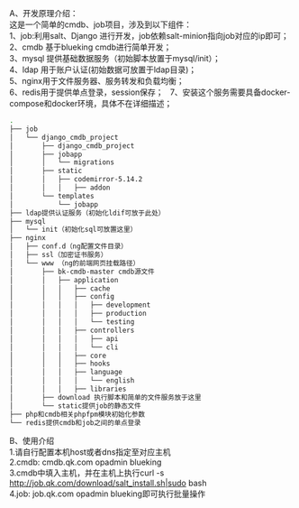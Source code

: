 A、开发原理介绍：   
这是一个简单的cmdb、job项目，涉及到以下组件：  
1、job:利用salt、Django 进行开发，job依赖salt-minion指向job对应的ip即可；  
2、cmdb 基于blueking cmdb进行简单开发；  
3、mysql 提供基础数据服务（初始脚本放置于mysql/init）；  
4、ldap 用于账户认证(初始数据可放置于ldap目录)；  
5、nginx用于文件服务器、服务转发和负载均衡；  
6、redis用于提供单点登录，session保存；  
7、安装这个服务需要具备docker-compose和docker环境，具体不在详细描述；  
```bash
.
├── job
│   └── django_cmdb_project
│       ├── django_cmdb_project
│       ├── jobapp
│       │   └── migrations
│       ├── static
│       │   ├── codemirror-5.14.2
│       │   │   ├── addon
│       └── templates
│           └── jobapp
├── ldap提供认证服务（初始化ldif可放于此处）
├── mysql
│   └── init（初始化sql可放置这里）
├── nginx
│   ├── conf.d（ng配置文件目录）
│   ├── ssl（加密证书服务）
│   └── www （ng的前端网页挂载路径）
│       ├── bk-cmdb-master cmdb源文件
│       │   ├── application
│       │   │   ├── cache
│       │   │   ├── config
│       │   │   │   ├── development
│       │   │   │   ├── production
│       │   │   │   └── testing
│       │   │   ├── controllers
│       │   │   │   ├── api
│       │   │   │   └── cli
│       │   │   ├── core
│       │   │   ├── hooks
│       │   │   ├── language
│       │   │   │   └── english
│       │   │   ├── libraries
│       ├── download 执行脚本和简单的文件服务放于这里
│       └── static提供job的静态文件
├── php和cmdb相关phpfpm模块初始化参数
└── redis提供cmdb和job之间的单点登录
```
B、使用介绍  
1.请自行配置本机host或者dns指定至对应主机  
2.cmdb: cmdb.qk.com opadmin blueking  
3.cmdb中填入主机，并在主机上执行curl -s http://job.qk.com/download/salt_install.sh|sudo bash  
4.job: job.qk.com   opadmin blueking即可执行批量操作  


